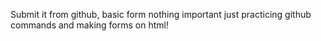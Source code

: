Submit it from github, basic form nothing important just practicing github commands and making forms on html!
